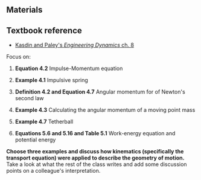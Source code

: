 ## Materials 
## Textbook reference
* [Kasdin and Paley's _Engineering Dynamics_ ch. 8](https://www.jstor.org/stable/j.ctvcm4ggj.11) 

Focus on:
1. __Equation 4.2__ Impulse-Momentum equation

2. __Example 4.1__ Impulsive spring

3. __Definition 4.2 and Equation 4.7__ Angular momentum for of Newton's second law

4. __Example 4.3__ Calculating the angular momentum of a moving point mass

5. __Example 4.7__ Tetherball

6. __Equations 5.6 and 5.16 and Table 5.1__ Work-energy equation and potential energy

__Choose three examples and discuss how kinematics (specifically the transport
equation) were applied to describe the geometry of motion.__ Take a look at
what the rest of the class writes and add some discussion points on a
colleague's interpretation.

